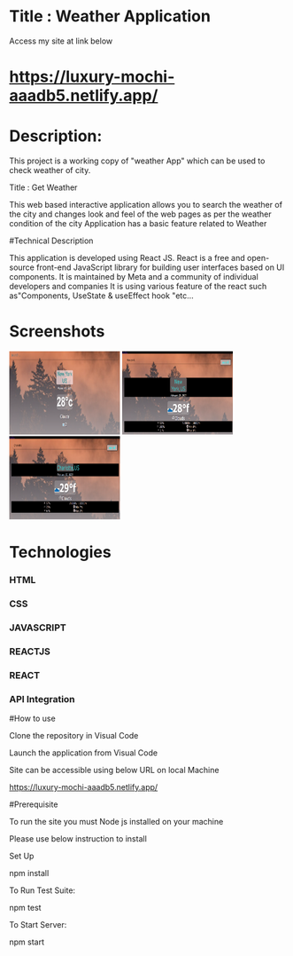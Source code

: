 # Title : Weather Application

Access my site at link below 

# https://luxury-mochi-aaadb5.netlify.app/

# Description:

This project is a working copy of "weather App" which can be used to check weather of city.

Title  : Get Weather

This web based interactive application allows you to search the weather of the city and changes look and feel of the web pages as per the weather condition of the city
Application has a basic feature related to Weather

#Technical Description

This application is developed using React JS.
React is a free and open-source front-end JavaScript library for building user interfaces based on UI components. It is maintained by Meta and a community of individual developers and companies
It is using various feature of the react such as"Components, UseState & useEffect hook "etc...

# Screenshots 
<p>
<img src='./screenshot-libs/First_Version.png' width='200px' height='150px'>
<img src='./screenshot-libs/Landing_Page.png' width='200px' height='150px'>
<img src='./screenshot-libs/Another_City.png' width='200px' height='150px'>
</p>


# Technologies 
### HTML 
### CSS 
### JAVASCRIPT 
### REACTJS 
### REACT 
### API Integration

#How to use  

Clone the repository in Visual Code  

Launch the application from Visual Code  

Site can be accessible using below URL on local Machine  

https://luxury-mochi-aaadb5.netlify.app/

#Prerequisite  

To run the site you must Node js installed on your machine

Please use below instruction to install  

Set Up

npm install

To Run Test Suite:

npm test

To Start Server:

npm start







